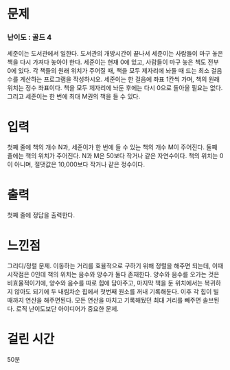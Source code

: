 # 문제

### 난이도 : 골드 4

세준이는 도서관에서 일한다. 도서관의 개방시간이 끝나서 세준이는 사람들이 마구 놓은 책을 다시 가져다 놓아야 한다. 세준이는 현재 0에 있고, 사람들이 마구 놓은 책도 전부 0에 있다. 각 책들의 원래 위치가 주어질 때, 책을 모두 제자리에 놔둘 때 드는 최소 걸음 수를 계산하는 프로그램을 작성하시오. 세준이는 한 걸음에 좌표 1칸씩 가며, 책의 원래 위치는 정수 좌표이다. 책을 모두 제자리에 놔둔 후에는 다시 0으로 돌아올 필요는 없다. 그리고 세준이는 한 번에 최대 M권의 책을 들 수 있다.

# 입력

첫째 줄에 책의 개수 N과, 세준이가 한 번에 들 수 있는 책의 개수 M이 주어진다. 둘째 줄에는 책의 위치가 주어진다. N과 M은 50보다 작거나 같은 자연수이다. 책의 위치는 0이 아니며, 절댓값은 10,000보다 작거나 같은 정수이다.

# 출력

첫째 줄에 정답을 출력한다.

# 느낀점

그리디/정렬 문제. 이동하는 거리를 효율적으로 구하기 위해 정렬을 해주면 되는데, 이때 시작점은 0인데 책의 위치는 음수와 양수가 둘다 존재한다. 양수와 음수를 오가는 것은 비효율적이기에, 양수와 음수를 따로 힙에 담아주고, 마지막 책을 둔 위치에서는 복귀하지 않아도 되기에 두 내림차순 힙에서 첫번째 원소를 꺼내 기록해둔다. 이후 각 힙이 빌때까지 연산을 해주면된다. 모든 연산을 마치고 기록해뒀던 최대 거리를 빼주면 솔브된다. 로직 난이도보단 아이디어가 중요한 문제.

# 걸린 시간

50분
